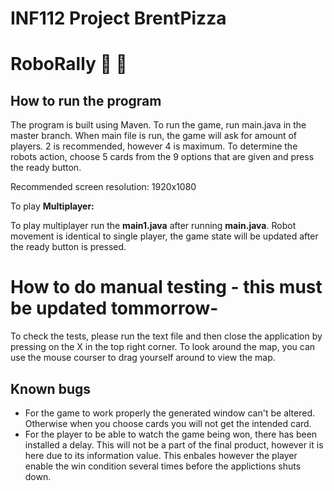 # INF112 Project BrentPizza 

# RoboRally :robot: :pizza:

## How to run the program

The program is built using Maven. To run the game, run  main.java in the master branch. When main file is run, the game will ask for amount of players. 
2 is recommended, however 4 is maximum. To determine the robots action, choose 5 cards from the 9 options that are given and press the ready button. 

Recommended screen resolution: 1920x1080

To play **Multiplayer:** 

To play multiplayer run the **main1.java** after running **main.java**. Robot movement is identical to single player, the game state will be updated after the ready button is pressed. 


# How to do manual testing - this must be updated tommorrow-
To check the tests, please run the text file and then close the application by pressing on the X in the top right corner. 
To look around the map, you can use the mouse courser to drag yourself around to view the map. 

## Known bugs
- For the game to work properly the generated window can't be altered. Otherwise when you choose cards you will not get the intended card.
- For the player to be able to watch the game being won, there has been installed a delay. This will not be a part of the final product, however it is here
due to its information value. This enbales however the player enable the win condition several times before the applictions shuts down.
